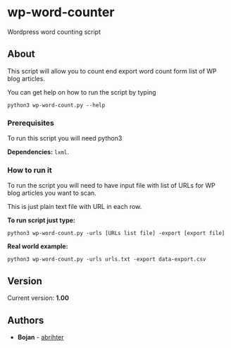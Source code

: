 # wp-word-counter
Wordpress word counting script

## About
This script will allow you to count end export word count form list of WP blog articles.

You can get help on how to run the script by typing
```
python3 wp-word-count.py --help
```

### Prerequisites
To run this script you will need python3 

**Dependencies:** `lxml`.

### How to run it
To run the script you will need to have input file with list of URLs for WP blog articles you want to scan.

This is just plain text file with URL in each row.

**To run script just type:**
```
python3 wp-word-count.py -urls [URLs list file] -export [export file]
```

**Real world example:**
```
python3 wp-word-count.py -urls urls.txt -export data-export.csv
```

## Version
Current version: **1.00**

## Authors

* **Bojan** - [abrihter](https://github.com/abrihter)
